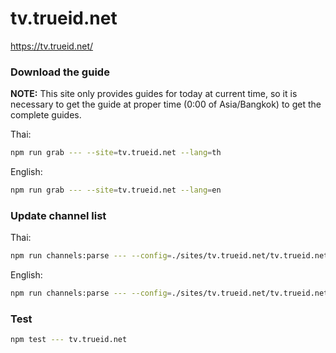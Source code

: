 # tv.trueid.net

https://tv.trueid.net/

### Download the guide

**NOTE:** This site only provides guides for today at current time, so it is necessary to get the guide at proper time (0:00 of Asia/Bangkok) to get the complete guides.

Thai:

```sh
npm run grab --- --site=tv.trueid.net --lang=th
```

English:

```sh
npm run grab --- --site=tv.trueid.net --lang=en
```

### Update channel list

Thai:

```sh
npm run channels:parse --- --config=./sites/tv.trueid.net/tv.trueid.net.config.js --output=./sites/tv.trueid.net/tv.trueid.net_th.channels.xml --set=lang:th
```

English:

```sh
npm run channels:parse --- --config=./sites/tv.trueid.net/tv.trueid.net.config.js --output=./sites/tv.trueid.net/tv.trueid.net_en.channels.xml --set=lang:en
```

### Test

```sh
npm test --- tv.trueid.net
```
